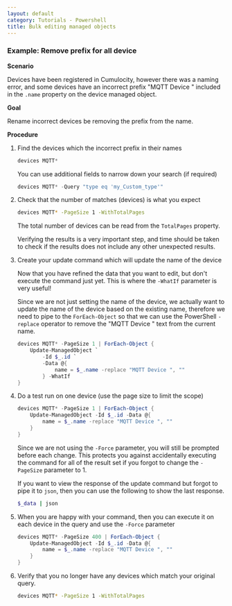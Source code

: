 ```yaml
---
layout: default
category: Tutorials - Powershell
title: Bulk editing managed objects
---
```


### Example: Remove prefix for all device

**Scenario**

Devices have been registered in Cumulocity, however there was a naming error, and some devices have an incorrect prefix "MQTT Device " included in the `.name` property on the device managed object.

**Goal**

Rename incorrect devices be removing the prefix from the name.

**Procedure**

1. Find the devices which the incorrect prefix in their names

    ```powershell
    devices MQTT*
    ```

    You can use additional fields to narrow down your search (if required)

    ```powershell
    devices MQTT* -Query "type eq 'my_Custom_type'"
    ```

2. Check that the number of matches (devices) is what you expect

    ```bash
    devices MQTT* -PageSize 1 -WithTotalPages
    ```

    The total number of devices can be read from the `TotalPages` property.

    Verifying the results is a very important step, and time should be taken to check if the results does not include any other unexpected results.

3. Create your update command which will update the name of the device

    Now that you have refined the data that you want to edit, but don't execute the command just yet. This is where the `-WhatIf` parameter is very useful!

    Since we are not just setting the name of the device, we actually want to update the name of the device based on the existing name, therefore we need to pipe to the `ForEach-Object` so that we can use the PowerShell `-replace` operator to remove the "MQTT Device " text from the current name.

    ```powershell
    devices MQTT* -PageSize 1 | ForEach-Object {
        Update-ManagedObject `
            -Id $_.id `
            -Data @{
                name = $_.name -replace "MQTT Device ", ""
            } -WhatIf
    }
    ```

4. Do a test run on one device (use the page size to limit the scope)

    ```powershell
    devices MQTT* -PageSize 1 | ForEach-Object {
        Update-ManagedObject -Id $_.id -Data @{
            name = $_.name -replace "MQTT Device ", ""
        }
    }
    ```

    Since we are not using the `-Force` parameter, you will still be prompted before each change. This protects you against accidentally executing the command for all of the result set if you forgot to change the `-PageSize` parameter to 1.

    If you want to view the response of the update command but forgot to pipe it to `json`, then you can use the following to show the last response.

    ```bash
    $_data | json
    ```

5. When you are happy with your command, then you can execute it on each device in the query and use the `-Force` parameter

    ```powershell
    devices MQTT* -PageSize 400 | ForEach-Object {
        Update-ManagedObject -Id $_.id -Data @{
            name = $_.name -replace "MQTT Device ", ""
        }
    }
    ```

6. Verify that you no longer have any devices which match your original query.

    ```bash
    devices MQTT* -PageSize 1 -WithTotalPages
    ```
